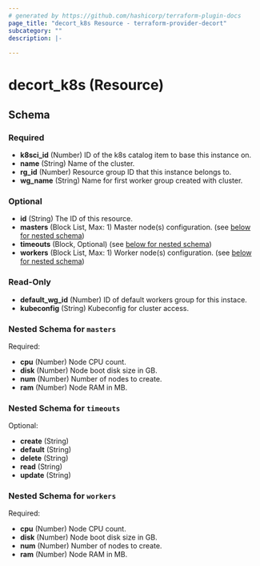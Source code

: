 ```yaml
---
# generated by https://github.com/hashicorp/terraform-plugin-docs
page_title: "decort_k8s Resource - terraform-provider-decort"
subcategory: ""
description: |-
  
---
```


# decort_k8s (Resource)





<!-- schema generated by tfplugindocs -->
## Schema

### Required

- **k8sci_id** (Number) ID of the k8s catalog item to base this instance on.
- **name** (String) Name of the cluster.
- **rg_id** (Number) Resource group ID that this instance belongs to.
- **wg_name** (String) Name for first worker group created with cluster.

### Optional

- **id** (String) The ID of this resource.
- **masters** (Block List, Max: 1) Master node(s) configuration. (see [below for nested schema](#nestedblock--masters))
- **timeouts** (Block, Optional) (see [below for nested schema](#nestedblock--timeouts))
- **workers** (Block List, Max: 1) Worker node(s) configuration. (see [below for nested schema](#nestedblock--workers))

### Read-Only

- **default_wg_id** (Number) ID of default workers group for this instace.
- **kubeconfig** (String) Kubeconfig for cluster access.

<a id="nestedblock--masters"></a>
### Nested Schema for `masters`

Required:

- **cpu** (Number) Node CPU count.
- **disk** (Number) Node boot disk size in GB.
- **num** (Number) Number of nodes to create.
- **ram** (Number) Node RAM in MB.


<a id="nestedblock--timeouts"></a>
### Nested Schema for `timeouts`

Optional:

- **create** (String)
- **default** (String)
- **delete** (String)
- **read** (String)
- **update** (String)


<a id="nestedblock--workers"></a>
### Nested Schema for `workers`

Required:

- **cpu** (Number) Node CPU count.
- **disk** (Number) Node boot disk size in GB.
- **num** (Number) Number of nodes to create.
- **ram** (Number) Node RAM in MB.


